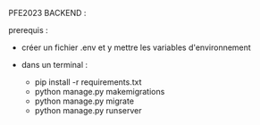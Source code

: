 PFE2023 BACKEND : 

prerequis :
-  créer un fichier .env et y mettre les variables d'environnement

- dans un terminal :
    - pip install -r requirements.txt
    - python manage.py makemigrations
    - python manage.py migrate
    - python manage.py runserver
